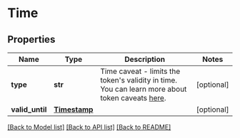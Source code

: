 # Time

## Properties
Name | Type | Description | Notes
------------ | ------------- | ------------- | -------------
**type** | **str** | Time caveat - limits the token&#x27;s validity in time.  You can learn more about token caveats [here](https://onedata.org/#/home/documentation/doc/using_onedata/tokens[token-caveats].html).  | [optional] 
**valid_until** | [**Timestamp**](Timestamp.md) |  | [optional] 

[[Back to Model list]](../README.md#documentation-for-models) [[Back to API list]](../README.md#documentation-for-api-endpoints) [[Back to README]](../README.md)

